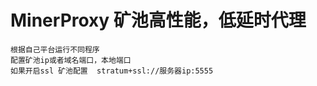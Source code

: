 # MinerProxy 矿池高性能，低延时代理
```
根据自己平台运行不同程序
配置矿池ip或者域名端口，本地端口 
如果开启ssl 矿池配置  stratum+ssl://服务器ip:5555
```
